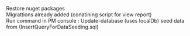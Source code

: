 

Restore nuget packages  
Migrattions already added (conatining script for view report)  
Run command in PM console : Update-database  (uses localDb) 
seed data from (InsertQueryForDataSeeding.sql)   
